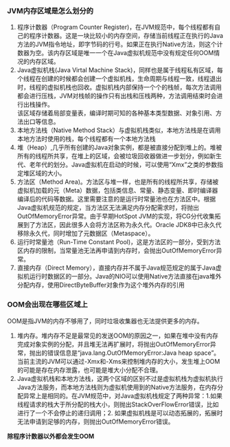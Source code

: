 ### JVM内存区域是怎么划分的

1. 程序计数器（Program Counter Register)，在JVM规范中，每个线程都有自己的程序计数器。这是一块比较小的内存空间，存储当前线程正在执行的Java方法的JVM指令地址，即字节码的行号。如果正在执行Native方法，则这个计数器为空。该内存区域是唯一一个在Java虚拟机规范中没有规定任何OOM情况的内存区域。
2. Java虚拟机栈(Java Virtal Machine Stack)，同样也是属于线程私有区域，每个线程在创建的时候都会创建一个虚拟机栈，生命周期与线程一致，线程退出时，线程的虚拟机栈也回收。虚拟机栈内部保持一个个的栈帧，每次方法调用都会进行压栈，JVM对栈帧的操作只有出栈和压栈两种，方法调用结束时会进行出栈操作。</br>
  该区域存储着局部变量表，编译时期可知的各种基本类型数据、对象引用、方法出口等信息。
3. 本地方法栈（Native Method Stack）与虚拟机栈类似，本地方法栈是在调用本地方法时使用的栈，每个线程都有一个本地方法栈
4. 堆（Heap）,几乎所有创建的Java对象实例，都是被直接分配到堆上的。堆被所有的线程所共享，在堆上的区域，会被垃圾回收器做进一步划分，例如新生代、老年代的划分。Java虚拟机在启动的时候，可以使用“Xmx”之类的参数指定堆区域的大小。
5. 方法区（Method Area)。方法区与堆一样，也是所有的线程所共享，存储被虚拟机加载的元（Meta）数据，包括类信息、常量、静态变量、即时编译器编译后的代码等数据。这里需要注意的是运行时常量池也在方法区中。根据Java虚拟机规范的规定，当方法区无法满足内存分配需求时，将抛出OutOfMemoryError异常。由于早期HotSpot JVM的实现，将CG分代收集拓展到了方法区，因此很多人会将方法区称为永久代。Oracle JDK8中已永久代移除永久代，同时增加了元数据区（Metaspace）。
6. 运行时常量池（Run-Time Constant Pool)，这是方法区的一部分，受到方法区内存的限制，当常量池无法再申请到内存时，会抛出OutOfMemoryError异常。
7. 直接内存（Direct Memory），直接内存并不属于Java规范规定的属于Java虚拟机运行时数据区的一部分。Java的NIO可以使用Native方法直接在java堆外分配内存，使用DirectByteBuffer对象作为这个堆外内存的引用

### OOM会出现在哪些区域上

OOM是指JVM的内存不够用了，同时垃圾收集器也无法提供更多的内存。

1. 堆内存。堆内存不足是最常见的发送OOM的原因之一，如果在堆中没有内存完成对象实例的分配，并且堆无法再扩展时，将抛出OutOfMemoryError异常，抛出的错误信息是“java.lang.OutOfMemoryError:Java heap space”。当前主流的JVM可以通过-Xmx和-Xms来控制堆内存的大小，发生堆上OOM的可能是存在内存泄露，也可能是堆大小分配不合理。
2. Java虚拟机栈和本地方法栈，这两个区域的区别不过是虚拟机栈为虚拟机执行Java方法服务，而本地方法栈则为虚拟机使用到的Native方法服务，在内存分配异常上是相同的。在JVM规范中，对Java虚拟机栈规定了两种异常：1.如果线程请求的栈大于所分配的栈大小，则抛出StackOverFlowError错误，比如进行了一个不会停止的递归调用；2. 如果虚拟机栈是可以动态拓展的，拓展时无法申请到足够的内存，则抛出OutOfMemoryError错误。

**除程序计数器以外都会发生OOM**

